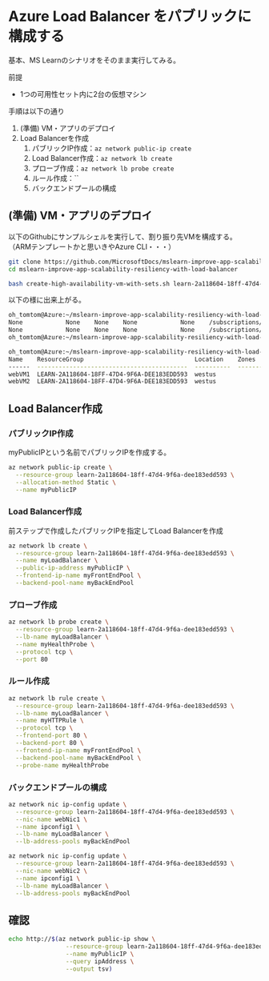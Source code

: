 # Azure Load Balancer をパブリックに構成する

基本、MS Learnのシナリオをそのまま実行してみる。

前提
- 1つの可用性セット内に2台の仮想マシン

手順は以下の通り

1. (準備) VM・アプリのデプロイ
1. Load Balancerを作成
   1. パブリックIP作成：`az network public-ip create`
   2. Load Balancer作成：`az network lb create`
   3. プローブ作成：`az network lb probe create`
   4. ルール作成：``
   5. バックエンドプールの構成

##  (準備) VM・アプリのデプロイ

以下のGithubにサンプルシェルを実行して、割り振り先VMを構成する。
（ARMテンプレートかと思いきやAzure CLI・・・）

```sh
git clone https://github.com/MicrosoftDocs/mslearn-improve-app-scalability-resiliency-with-load-balancer.git
cd mslearn-improve-app-scalability-resiliency-with-load-balancer

bash create-high-availability-vm-with-sets.sh learn-2a118604-18ff-47d4-9f6a-dee183edd593
```

以下の様に出来上がる。

```sh
oh_tomtom@Azure:~/mslearn-improve-app-scalability-resiliency-with-load-balancer$ az vm list --output tsv
None            None    None    None            None    /subscriptions/6fed9ee8-9478-4abb-9141-f53f6943f1e6/resourceGroups/LEARN-2A118604-18FF-47D4-9F6A-DEE183EDD593/providers/Microsoft.Compute/virtualMachines/webVM1      None    None    None    westus  webVM1       None     None    Succeeded       None    LEARN-2A118604-18FF-47D4-9F6A-DEE183EDD593      None                    Microsoft.Compute/virtualMachines     None    055dd782-82ed-44da-9ad3-a6f3c4fd4f2f    None
None            None    None    None            None    /subscriptions/6fed9ee8-9478-4abb-9141-f53f6943f1e6/resourceGroups/LEARN-2A118604-18FF-47D4-9F6A-DEE183EDD593/providers/Microsoft.Compute/virtualMachines/webVM2      None    None    None    westus  webVM2       None     None    Succeeded       None    LEARN-2A118604-18FF-47D4-9F6A-DEE183EDD593      None                    Microsoft.Compute/virtualMachines     None    d00964b5-1e00-48fc-bcb6-e9dd5202c208    None
oh_tomtom@Azure:~/mslearn-improve-app-scalability-resiliency-with-load-balancer$

oh_tomtom@Azure:~/mslearn-improve-app-scalability-resiliency-with-load-balancer$ az vm list --output table
Name    ResourceGroup                               Location    Zones
------  ------------------------------------------  ----------  -------
webVM1  LEARN-2A118604-18FF-47D4-9F6A-DEE183EDD593  westus
webVM2  LEARN-2A118604-18FF-47D4-9F6A-DEE183EDD593  westus
```

## Load Balancer作成

### パブリックIP作成

myPublicIPという名前でパブリックIPを作成する。

```sh
az network public-ip create \
  --resource-group learn-2a118604-18ff-47d4-9f6a-dee183edd593 \
  --allocation-method Static \
  --name myPublicIP
```

### Load Balancer作成

前ステップで作成したパブリックIPを指定してLoad Balancerを作成

```sh
az network lb create \
  --resource-group learn-2a118604-18ff-47d4-9f6a-dee183edd593 \
  --name myLoadBalancer \
  --public-ip-address myPublicIP \
  --frontend-ip-name myFrontEndPool \
  --backend-pool-name myBackEndPool
```

### プローブ作成



```sh
az network lb probe create \
  --resource-group learn-2a118604-18ff-47d4-9f6a-dee183edd593 \
  --lb-name myLoadBalancer \
  --name myHealthProbe \
  --protocol tcp \
  --port 80
```

### ルール作成

```sh
az network lb rule create \
  --resource-group learn-2a118604-18ff-47d4-9f6a-dee183edd593 \
  --lb-name myLoadBalancer \
  --name myHTTPRule \
  --protocol tcp \
  --frontend-port 80 \
  --backend-port 80 \
  --frontend-ip-name myFrontEndPool \
  --backend-pool-name myBackEndPool \
  --probe-name myHealthProbe
```

### バックエンドプールの構成

```sh
az network nic ip-config update \
  --resource-group learn-2a118604-18ff-47d4-9f6a-dee183edd593 \
  --nic-name webNic1 \
  --name ipconfig1 \
  --lb-name myLoadBalancer \
  --lb-address-pools myBackEndPool

az network nic ip-config update \
  --resource-group learn-2a118604-18ff-47d4-9f6a-dee183edd593 \
  --nic-name webNic2 \
  --name ipconfig1 \
  --lb-name myLoadBalancer \
  --lb-address-pools myBackEndPool
```

## 確認


```sh
echo http://$(az network public-ip show \
                --resource-group learn-2a118604-18ff-47d4-9f6a-dee183edd593 \
                --name myPublicIP \
                --query ipAddress \
                --output tsv)
```
